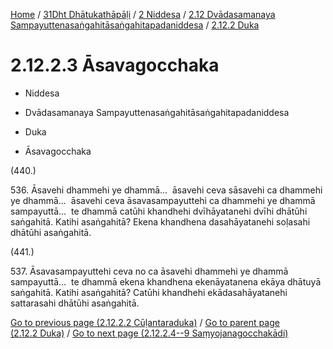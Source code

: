 
[Home](/) / [31Dht Dhātukathāpāḷi](../../...md) / [2 Niddesa](../...md) / [2.12 Dvādasamanaya Sampayuttenasaṅgahitāsaṅgahitapadaniddesa](...md) / [2.12.2 Duka](../31Dht/2/2.12/2.12.2.md)

# 2.12.2.3 Āsavagocchaka

* Niddesa

* Dvādasamanaya Sampayuttenasaṅgahitāsaṅgahitapadaniddesa

* Duka

* Āsavagocchaka

(440.)

536\. Āsavehi dhammehi ye dhammā…  āsavehi ceva sāsavehi ca dhammehi ye dhammā…  āsavehi ceva āsavasampayuttehi ca dhammehi ye dhammā sampayuttā…  te dhammā catūhi khandhehi dvīhāyatanehi dvīhi dhātūhi saṅgahitā. Katihi asaṅgahitā? Ekena khandhena dasahāyatanehi soḷasahi dhātūhi asaṅgahitā.

(441.)

537\. Āsavasampayuttehi ceva no ca āsavehi dhammehi ye dhammā sampayuttā…  te dhammā ekena khandhena ekenāyatanena ekāya dhātuyā saṅgahitā. Katihi asaṅgahitā? Catūhi khandhehi ekādasahāyatanehi sattarasahi dhātūhi asaṅgahitā.

[Go to previous page (2.12.2.2 Cūḷantaraduka)](2.12.2.2.md) / [Go to parent page (2.12.2 Duka)](../31Dht/2/2.12/2.12.2.md) / [Go to next page (2.12.2.4--9 Saṃyojanagocchakādi)](2.12.2.4--9.md)


